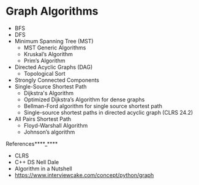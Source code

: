 # Graph Algorithms

- BFS
- DFS
- Minimum Spanning Tree (MST)
  - MST Generic Algorithms
  - Kruskal’s Algorithm
  - Prim’s Algorithm
- Directed Acyclic Graphs (DAG)
  - Topological Sort
- Strongly Connected Components
- Single-Source Shortest Path
  - Dijkstra's Algorithm
  - Optimized Dijkstra’s Algorithm for dense graphs
  - Bellman-Ford algorithm for single source shortest path
  - Single-source shortest paths in directed acyclic graph (CLRS 24.2)
- All Pairs Shortest Path
  - Floyd-Warshall Algorithm
  - Johnson’s algorithm

References****\_****

- CLRS
- C++ DS Nell Dale
- Algorithm in a Nutshell
- https://www.interviewcake.com/concept/python/graph
